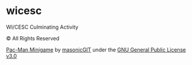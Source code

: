 # wicesc
WI/CESC Culminating Activity

© All Rights Reserved

[Pac-Man Minigame](https://github.com/masonicGIT/pacman) by [masonicGIT](https://github.com/masonicGIT) under the [GNU General Public License v3.0](https://github.com/masonicGIT/pacman/blob/master/COPYING)
